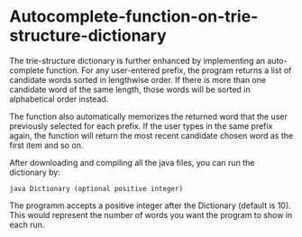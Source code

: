 # Autocomplete-function-on-trie-structure-dictionary

The trie-structure dictionary is further enhanced by implementing an auto-complete function. 
For any user-entered prefix, the program returns a list of candidate words sorted in lengthwise order. 
If there is more than one candidate word of the same length, those words will be sorted in alphabetical order instead. 

The function also automatically memorizes the returned word that the user previously selected for each prefix. 
If the user types in the same prefix again, the function will return the most recent candidate chosen word as the first item and so on.

After downloading and compiling all the java files, you can run the dictionary by:

```
java Dictionary (optional positive integer)
```

The programm accepts a positive integer after the Dictionary (default is 10).
This would represent the number of words you want the program to show in each run.
